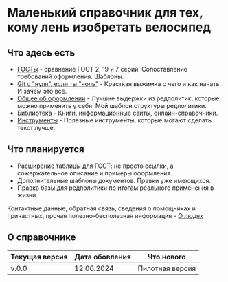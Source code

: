 # Маленький справочник для тех, кому лень изобретать велосипед

## Что здесь есть
* [ГОСТы](https://link) - сравнение ГОСТ 2, 19 и 7 серий. Сопоставление требований оформления. Шаблоны. 
* [Git с "нуля", если ты "ноль"](https://link) - Красткая выжимка с чего и как начать. И зачем это всё.
* [Общее об оформлении](https://link) - Лучшие выдержки из редполитик, которые можно применить у себя. Мой шаблон структуры редполитики.
* [Библиотека](https://link) - Книги, информационные сайты, онлайн-справочники.
* [Инструменты](https://link) - Полезные инструменты, которые могают сделать текст лучше.

## Что планируется
* Расширение таблицы для ГОСТ: не просто ссылки, а сожержательное описание и примеры оформления.
* Дополнительные шаблоны документов. Правки уже имеющихся.
* Правка базы для редполитики по итогам реального применения в жизни.



Контактные данные, обратная связь, сведения о помощниках и причастных, прочая полезно-бесполезная информация - [О людях](https://link)


## О справочнике

|**Текущая версия**|**Дата обовления**|**Что нового**|
|-|-|-|
|v.0.0|12.06.2024|Пилотная версия|